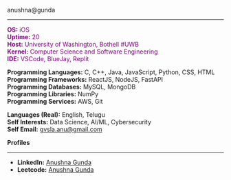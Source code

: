anushna@gunda
______

<span style="color: purple;">**OS:** iOS  
**Uptime:** 20  
**Host:** University of Washington, Bothell #UWB  
**Kernel:** Computer Science and Software Engineering  
**IDE:** VSCode, BlueJay, Replit

**Programming Languages:**  C, C++, Java, JavaScript, Python, CSS, HTML  
**Programming Frameworks:**  ReactJS, NodeJS, FastAPI  
**Programming Databases:**  MySQL, MongoDB  
**Programming Libraries:**  NumPy  
**Programming Services:**  AWS, Git  

**Languages (Real):**  English, Telugu  
**Self Interests:**  Data Science, AI/ML, Cybersecurity  
**Self Email:**  [gvsla.anu@gmail.com](mailto:gvsla.anu@gmail.com)  

**Profiles**  
______

- **LinkedIn:** [Anushna Gunda](https://www.linkedin.com/in/anushna-gunda)  
- **Leetcode:** [Anushna Gunda](https://leetcode.com/u/Anushnag/)
